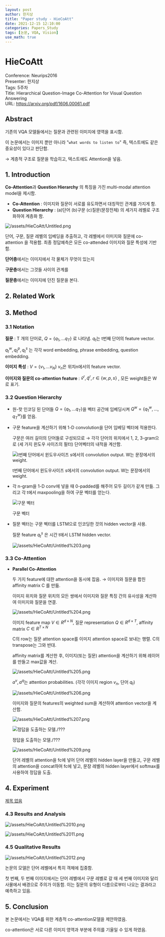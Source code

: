 ```yaml
---
layout: post
author: 한지상
title: "Paper study - HieCoAtt"
date: 2021-12-15 12:10:00
categories: Papers_Study
tags: [논문, VQA, Vision]
use_math: true
---
```


# HieCoAtt

Conference: Neurips2016  
Presenter: 한지상  
Tags: 5주차  
Title: Hierarchical Question-Image Co-Attention for Visual Question   Answering  
URL: https://arxiv.org/pdf/1606.00061.pdf  


## Abstract

기존의 VQA 모델들에서는 질문과 관련된 이미지에 영역을 표시함.

이 논문에서는 이미지 뿐만 아니라 "`what words to listen to`" 즉, 텍스트에도 같은 중요성이 있다고 판단함.

→ 계층적 구조로 질문을 학습히고, 텍스트에도 Attention을 넣음.

## 1. Introduction

**Co-Attention**과 **Question Hierarchy** 의 특징을 가진 multi-modal attention model을 제시함.

- **Co-Attention** : 이미지와 질문이 서로를 유도하면서 대칭적인 관계를 가지게 함.
- **Question Hierarchy** : (a)단어 (b)구문 (c)질문(문장전체) 의 세가지 레벨로 구조화하여 계층화 함.

![/assets/HieCoAtt/Untitled.png](/assets/HieCoAtt/Untitled.png)

단어, 구문, 질문 레벨의 임베딩을 추출하고, 각 레벨에서 이미지와 질문에 co-attention 을 적용함. 최종 정답예측은 모든 co-attended 이미지와 질문 특성에 기반함.

**단어층**에서는 이미지에서 각 물체가 무엇이 있는지

**구문층**에서는 그것들 사이의 관계를

**질문층**에서는 이미지에 던진 질문을 본다.

## 2. Related Work

## 3. Method

### 3.1 Notation

**질문** : T 개의 단어로, $Q=\{q_1,... q_T\}$ 로 나타냄. $q_t$는 t번째 단어의 feature vector.

$q_t^w, q_t^p, q_t^s$ 는 각각 word embedding, phrase embedding, question embedding.

**이미지 특성** : $V=\{v_1,... v_N\}$ $v_n$은 위치n에서의 feature vector.

**이미지와 질문의 co-attention feature** : $\hat{v}^r, \hat{q}^r , r\in \{w, p, s\}$ , 모든 weight들은 W로 표기.

### 3.2 Question Hierarchy

- 원-핫 인코딩 된 단어들 $Q=\{q_1,... q_T\}$을 벡터 공간에 임베딩시켜 $Q^w=\{q_1^w,...,q_T^w\}$를 얻음.

- 구문 feature을 계산하기 위해 1-D convolution을 단어 임베딩 벡터에 적용한다.
    
    구문은 여러 길이의 단어들로 구성되므로 → 각각 단어의 위치에서 1, 2, 3-gram으로  (세 가지 윈도우 사이즈의 필터) 단어벡터의 내적을 계산함. 
    
    ![t번째 단어에서 윈도우사이즈 s에서의 convolution output. W는 문장에서의 weight.](/assets/HieCoAtt/Untitled1.png)
    
    t번째 단어에서 윈도우사이즈 s에서의 convolution output. W는 문장에서의 weight.
    

- 각 n-gram을 1-D conv에 넣을 때 0-padded를 해주어 모두 길이가 같게 만듦. 그리고 각 t에서 maxpooling을 하여 구문 벡터를 얻는다.
    
    ![구문 벡터](/assets/HieCoAtt/Untitled2.png)
    
    구문 벡터
    

- 질문 벡터는 구문 벡터를 LSTM으로 인코딩한 것의 hidden vector을 사용.
    
    질문 feature $q_t^s$ 은 시간 t에서 LSTM hidden vector.
    
    ![/assets/HieCoAtt/Untitled%203.png](/assets/HieCoAtt/Untitled3.png)
    

### 3.3 Co-Attention

- **Parallel Co-Attention**
    
    두 가지 feature에 대한 attention을 동시에 잡음. → 이미지와 질문을 합친 affinity matrix C 를 만듦. 
    
    이미지 위치와 질문 위치의 모든 쌍에서 이미지와 질문 특징 간의 유사성을 계산하여 이미지와 질문을 연결.
    
    ![/assets/HieCoAtt/Untitled%204.png](/assets/HieCoAtt/Untitled4.png)
    
    이미지 feature map $V \in R^{d\times N}$, 질문 representation $Q\in R^{d \times T}$, affinity matrix $C\in R^{T\times N}$
    
    C의 row는 질문 attention space를 이미지 attention space로 보내는 행렬. C의 transpose는 그와 반대.
    
    affinity matrix를 계산한 후, 이미지(또는 질문) attention을 계산하기 위해 레이어를 만들고 max값을 계산.
    
    ![/assets/HieCoAtt/Untitled%205.png](/assets/HieCoAtt/Untitled5.png)
    
    $a^v, a^q$는 attention probabilities. (각각 이미지 region $v_n$, 단어 $q_t$)
    
    ![/assets/HieCoAtt/Untitled%206.png](/assets/HieCoAtt/Untitled6.png)
    
    이미지와 질문의 features의 weighted sum을 계산하여 attention vector을 계산함.
    
    ![/assets/HieCoAtt/Untitled%207.png](/assets/HieCoAtt/Untitled7.png)
    
    ![정답을 도출하는 모델./???](/assets/HieCoAtt/Untitled8.png)
    
    정답을 도출하는 모델./???
    
    ![/assets/HieCoAtt/Untitled%209.png](/assets/HieCoAtt/Untitled9.png)
    
    단어 레벨의 attention을 fc에 넣어 단어 레벨의 hidden layer을 만들고, 구문 레벨의 attention을 concat하여 fc에 넣고, 문장 레벨의 hidden layer에서 softmax를 사용하여 정답을 도출.
    

## 4. Experiment

[제목 없음](/assets/HieCoAtt/%E1%84%8C%E1%85%A6%E1%84%86%E1%85%A9%E1%86%A8%20%E1%84%8B%E1%85%A5%E1%86%B9%E1%84%82%E1%85%B3%E1%86%AB%20%E1%84%83%E1%85%A6%E1%84%8B%E1%85%B5%E1%84%90%E1%85%A5%E1%84%87%E1%85%A6%E1%84%8B%E1%85%B5%E1%84%89%E1%85%B3%202fa3790705454af887a90c8abf0bc7fd.csv)

### 4.3 Results and Analysis

![/assets/HieCoAtt/Untitled%2010.png](/assets/HieCoAtt/Untitled10.png)

![/assets/HieCoAtt/Untitled%2011.png](/assets/HieCoAtt/Untitled11.png)

### 4.5 Qualitative Results

![/assets/HieCoAtt/Untitled%2012.png](/assets/HieCoAtt/Untitled12.png)

논문의 모델은 단어 레벨에서 특히 객체에 집중함.

첫 번째, 두 번째 이미지에서는 단어 레벨에서 구문 레벨로 갈 때 세 번째 이미지와 달리 사물에서 배경으로 주의가 이동함. 이는 질문의 유형이 다름으로부터 나오는 결과라고 예측하고 있음.

## 5. Conclusion

본 논문에서는 VQA를 위한 계층적 co-attention모델을 제안하였음.

co-attention은 서로 다른 이미지 영역과 부분에 주의를 기울일 수 있게 하였음.